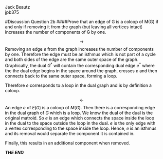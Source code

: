 <font color = black>  

Jack Beautz  
jpb375  

#Discussion Question 2b
####Prove that an edge of G is a coloop of M(G) if and only if removing it from the graph (but leaving all vertices intact) increases the number of components of G by one.

$$\to$$
Removing an edge $e$ from the graph increases the number of components by one.
Therefore the edge must be an isthmus which is not part of a cycle and both sides of the edge are the same outer space of the graph.
Graphically, the dual $G^{* }$ will contain the corresponding dual edge $e^{* }$ where the the dual edge begins in the space around the graph, crosses $e$ and then connects back to the same outer space, forming a loop.  

Therefore $e$ corresponds to a loop in the dual graph and is by definition a coloop.  

$$\leftarrow$$
An edge $e$ of $E(G)$ is a coloop of $M(G)$.
Then there is a corresponding edge in the dual graph of $G$ which is a loop.
We know the dual of the dual is the original matroid.
So $e$ is an edge which connects the space inside the loop in the dual to the space outside the loop in the dual.
$e$ is the only edge with a vertex corresponding to the space inside the loop.
Hence, $e$ is an isthmus and its removal would separate the component it is contained in.  

Finally, this results in an additional component when removed.  


***THE END***
